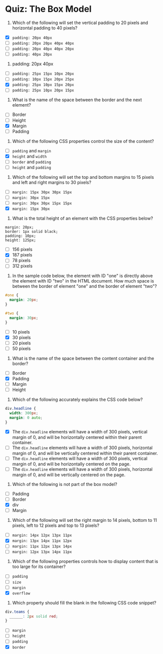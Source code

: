 # Quiz: The Box Model

1. Which of the following will set the vertical padding to 20 pixels and horizontal padding to 40 pixels?

  - [x] `padding: 20px 40px`
  - [ ] `padding: 20px 20px 40px 40px`
  - [ ] `padding: 20px 40px 40px 20px`
  - [ ] `padding: 40px 20px`

1. padding: 20px 40px

  - [ ] `padding: 25px 15px 10px 20px`
  - [ ] `padding: 10px 15px 20px 25px`
  - [x] `padding: 25px 10px 15px 20px`
  - [ ] `padding: 25px 10px 20px 15px`

1. What is the name of the space between the border and the next element?

  - [ ] Border
  - [ ] Height
  - [x] Margin
  - [ ] Padding

1. Which of the following CSS properties control the size of the content?

  - [ ] `padding` and `margin`
  - [x] `height` and `width`
  - [ ] `border` and `padding`
  - [ ] `height` and `padding`

1. Which of the following will set the top and bottom margins to 15 pixels and left and right margins to 30 pixels?

  - [ ] `margin: 15px 30px 30px 15px`
  - [ ] `margin: 30px 15px`
  - [ ] `margin: 30px 30px 15px 15px`
  - [x] `margin: 15px 30px`

1. What is the total height of an element with the CSS properties below?

  ```
  margin: 20px;
  border: 1px solid black;
  padding: 10px;
  height: 125px;
  ```

  - [ ] 156 pixels
  - [x] 187 pixels
  - [ ] 78 pixels
  - [ ] 312 pixels

1. In the sample code below, the element with ID "one" is directly above the element with ID "two" in the HTML document. How much space is between the border of element "one" and the border of element "two"?

  ```css
  #one {
    margin: 20px;
  }

  #two {
    margin: 30px;
  }
  ```

  - [ ] 10 pixels
  - [x] 30 pixels
  - [ ] 20 pixels
  - [ ] 50 pixels

1. What is the name of the space between the content container and the border?

  - [ ] Border
  - [x] Padding
  - [ ] Margin
  - [ ] Height

1. Which of the following accurately explains the CSS code below?

  ```css
  div.headline {
    width: 300px;
    margin: 0 auto;
  }
  ```

  - [x] The `div.headline` elements will have a width of 300 pixels, vertical margin of 0, and will be horizontally centered within their parent container.
  - [ ] The `div.headline` elements will have a width of 300 pixels, horizontal margin of 0, and will be vertically centered within their parent container.
  - [ ] The `div.headline` elements will have a width of 300 pixels, vertical margin of 0, and will be horizontally centered on the page.
  - [ ] The `div.headline` elements will have a width of 300 pixels, horizontal margin of 0, and will be vertically centered on the page.

1. Which of the following is not part of the box model?

  - [ ] Padding
  - [ ] Border
  - [x] div
  - [ ] Margin

1. Which of the following will set the right margin to 14 pixels, bottom to 11 pixels, left to 12 pixels and top to 13 pixels?

  - [ ] `margin: 14px 12px 13px 11px`
  - [x] `margin: 13px 14px 11px 12px`
  - [ ] `margin: 11px 12px 13px 14px`
  - [ ] `margin: 12px 13px 14px 11px`

1. Which of the following properties controls how to display content that is too large for its container?

  - [ ] `padding`
  - [ ] `size`
  - [ ] `margin`
  - [x] `overflow`

1. Which property should fill the blank in the following CSS code snippet?

  ```css
  div.teams {
    ______: 2px solid red;
  }
  ```

  - [ ] `margin`
  - [ ] `height`
  - [ ] `padding`
  - [x] `border`

